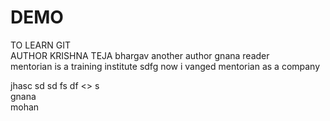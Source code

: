 # DEMO
TO LEARN GIT
<br>
AUTHOR KRISHNA TEJA 
bhargav another author 
gnana reader
<br>
mentorian is a training institute
sdfg
now i vanged mentorian as a company

jhasc
sd
sd
fs
df
<>
s
<br>
gnana
<br>
mohan
